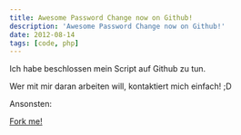 ```yaml
---
title: Awesome Password Change now on Github!
description: 'Awesome Password Change now on Github!'
date: 2012-08-14
tags: [code, php]
---
```



Ich habe beschlossen mein Script auf Github zu tun.

Wer mit mir daran arbeiten will, kontaktiert mich einfach! ;D

Ansonsten:

<div class="github-button"><a href="https://github.com/niklas-heer/awesome-password-change" class="btn btn-lg btn-info">Fork me!</a></div>
